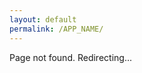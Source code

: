 ```yaml
---
layout: default
permalink: /APP_NAME/
---
```


<script>
window.location.href = '/';
</script>

Page not found. Redirecting...